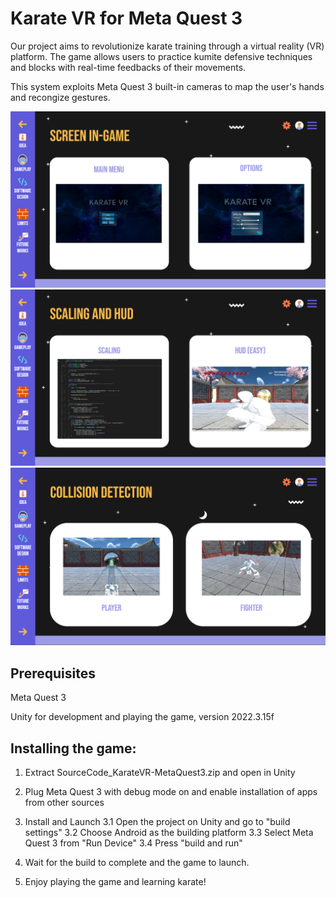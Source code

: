 # Karate VR for Meta Quest 3
Our project aims to revolutionize karate training through a virtual reality (VR) platform. The game allows users to practice kumite defensive techniques and blocks with real-time feedbacks of their movements. 

This system exploits Meta Quest 3 built-in cameras to map the user's hands and recongize gestures.

![title](./images/mainmenu.png)
![title](./images/scaling.png)
![title](./images/collision.png)

## Prerequisites

Meta Quest 3

Unity for development and playing the game, version 2022.3.15f

## Installing the game:

1. Extract SourceCode_KarateVR-MetaQuest3.zip and open in Unity

2. Plug Meta Quest 3 with debug mode on and enable installation of apps from other sources

3. Install and Launch
	3.1 Open the project on Unity and go to "build settings"
	3.2 Choose Android as the building platform 
	3.3 Select Meta Quest 3 from "Run Device" 
	3.4 Press "build and run"

4. Wait for the build to complete and the game to launch.
5. Enjoy playing the game and learning karate!
